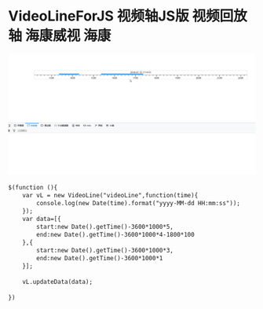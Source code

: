 # VideoLineForJS  视频轴JS版   视频回放轴  海康威视  海康

![演示图片](https://github.com/cdoer/VideoLineForJS/blob/master/videoLineForJS.gif)

```
$(function (){
    var vL = new VideoLine("videoLine",function(time){
        console.log(new Date(time).format("yyyy-MM-dd HH:mm:ss"));
    });
    var data=[{
        start:new Date().getTime()-3600*1000*5,
        end:new Date().getTime()-3600*1000*4-1800*100
    },{
        start:new Date().getTime()-3600*1000*3,
        end:new Date().getTime()-3600*1000*1
    }];

    vL.updateData(data);

})
```
